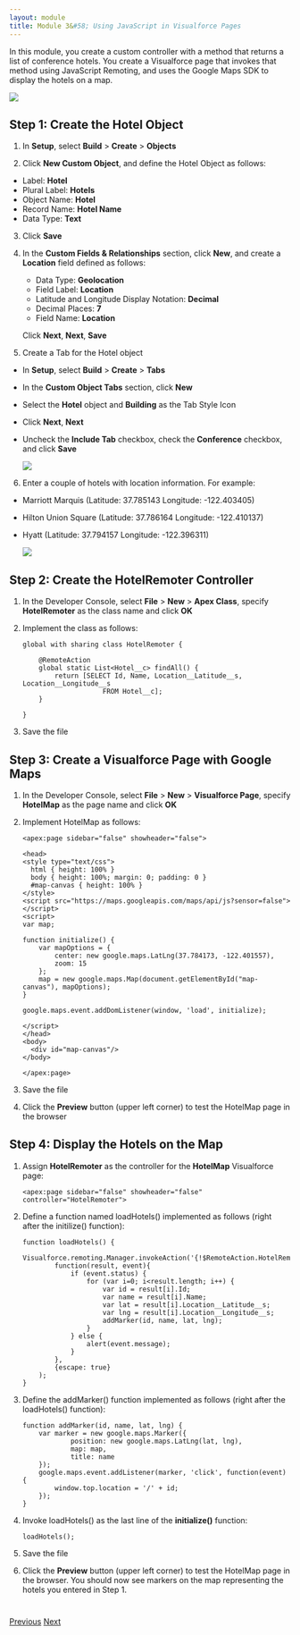 ```yaml
---
layout: module
title: Module 3&#58; Using JavaScript in Visualforce Pages
---
```

In this module, you create a custom controller with a method that returns a list of conference hotels. You create a Visualforce page that invokes that method using JavaScript Remoting, and uses the Google Maps SDK to display the hotels on a map.

![](images/hotelmap.jpg)

## Step 1: Create the Hotel Object

1. In **Setup**, select **Build** > **Create** > **Objects**

2. Click **New Custom Object**, and define the Hotel Object as follows:
  - Label: **Hotel**
  - Plural Label: **Hotels**
  - Object Name: **Hotel**
  - Record Name: **Hotel Name**
  - Data Type: **Text**

3. Click **Save**

4. In the **Custom Fields & Relationships** section, click **New**, and create a **Location** field defined as follows:
    - Data Type: **Geolocation**
    - Field Label: **Location**
    - Latitude and Longitude Display Notation: **Decimal**
    - Decimal Places: **7**
    - Field Name: **Location**

    Click **Next**, **Next**, **Save**

5. Create a Tab for the Hotel object
  - In **Setup**, select **Build** > **Create** > **Tabs**
  - In the **Custom Object Tabs** section, click **New**
  - Select the **Hotel** object and **Building** as the Tab Style Icon
  - Click **Next**, **Next**
  - Uncheck the **Include Tab** checkbox, check the **Conference** checkbox, and click **Save**

    ![](images/hotel-tab.jpg)

6. Enter a couple of hotels with location information. For example:
  - Marriott Marquis (Latitude: 37.785143 Longitude: -122.403405)
  - Hilton Union Square (Latitude: 37.786164 Longitude: -122.410137)
  - Hyatt (Latitude: 37.794157 Longitude: -122.396311)

    ![](images/marriott.jpg)

## Step 2: Create the HotelRemoter Controller

1. In the Developer Console, select **File** > **New** > **Apex Class**, specify **HotelRemoter** as the class name and click **OK**

1. Implement the class as follows:

    ```
    global with sharing class HotelRemoter {

        @RemoteAction
        global static List<Hotel__c> findAll() {
            return [SELECT Id, Name, Location__Latitude__s, Location__Longitude__s
                        FROM Hotel__c];
        }

    }
    ```

1. Save the file  

## Step 3: Create a Visualforce Page with Google Maps

1. In the Developer Console, select **File** > **New** > **Visualforce Page**, specify **HotelMap** as the page name and click **OK**

1. Implement HotelMap as follows:

    ```
    <apex:page sidebar="false" showheader="false">
    
    <head>
    <style type="text/css">
      html { height: 100% }
      body { height: 100%; margin: 0; padding: 0 }
      #map-canvas { height: 100% }
    </style>
    <script src="https://maps.googleapis.com/maps/api/js?sensor=false"></script>
    <script>
    var map;
    
    function initialize() {
        var mapOptions = {
            center: new google.maps.LatLng(37.784173, -122.401557),
            zoom: 15
        };
        map = new google.maps.Map(document.getElementById("map-canvas"), mapOptions);
    }
    
    google.maps.event.addDomListener(window, 'load', initialize);
    
    </script>
    </head>
    <body>
      <div id="map-canvas"/>
    </body>
    
    </apex:page>
    ```

1. Save the file

1. Click the **Preview** button (upper left corner) to test the HotelMap page in the browser

## Step 4: Display the Hotels on the Map

1. Assign **HotelRemoter** as the controller for the **HotelMap** Visualforce page:

    ```
    <apex:page sidebar="false" showheader="false" controller="HotelRemoter">
    ```

1. Define a function named loadHotels() implemented as follows (right after the initilize() function):

    ```
    function loadHotels() {
        Visualforce.remoting.Manager.invokeAction('{!$RemoteAction.HotelRemoter.findAll}',
            function(result, event){
                if (event.status) {
                    for (var i=0; i<result.length; i++) {
                        var id = result[i].Id;
                        var name = result[i].Name;
                        var lat = result[i].Location__Latitude__s;
                        var lng = result[i].Location__Longitude__s;
                        addMarker(id, name, lat, lng);
                    }
                } else {
                    alert(event.message);
                }
            },
            {escape: true}
        );
    }
    ```

1. Define the addMarker() function implemented as follows (right after the loadHotels() function):

    ```
    function addMarker(id, name, lat, lng) {
        var marker = new google.maps.Marker({
      			position: new google.maps.LatLng(lat, lng),
      			map: map,
      			title: name
        });
        google.maps.event.addListener(marker, 'click', function(event) {
            window.top.location = '/' + id;
        });
  	}
    ```

1. Invoke loadHotels() as the last line of the **initialize()** function:

    ```
    loadHotels();
    ```

1. Save the file

1. Click the **Preview** button (upper left corner) to test the HotelMap page in the browser. You should now see markers on the map representing the hotels you entered in Step 1.


<div class="row" style="margin-top:40px;">
<div class="col-sm-12">
<a href="Importing-Workshop-Assets.html" class="btn btn-default"><i class="glyphicon glyphicon-chevron-left"></i> Previous</a>
<a href="Using-the-Salesforce1-Platform-APIs.html" class="btn btn-default pull-right">Next <i class="glyphicon glyphicon-chevron-right"></i></a>
</div>
</div>
